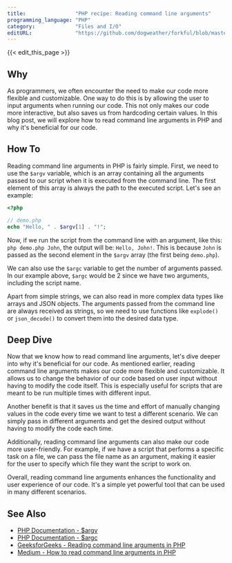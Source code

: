 ```yaml
---
title:                "PHP recipe: Reading command line arguments"
programming_language: "PHP"
category:             "Files and I/O"
editURL:              "https://github.com/dogweather/forkful/blob/master/content/en/php/reading-command-line-arguments.md"
---
```


{{< edit_this_page >}}

## Why

As programmers, we often encounter the need to make our code more flexible and customizable. One way to do this is by allowing the user to input arguments when running our code. This not only makes our code more interactive, but also saves us from hardcoding certain values. In this blog post, we will explore how to read command line arguments in PHP and why it's beneficial for our code.

## How To

Reading command line arguments in PHP is fairly simple. First, we need to use the `$argv` variable, which is an array containing all the arguments passed to our script when it is executed from the command line. The first element of this array is always the path to the executed script. Let's see an example:

```PHP
<?php

// demo.php
echo "Hello, " . $argv[1] . "!";
```

Now, if we run the script from the command line with an argument, like this: `php demo.php John`, the output will be: `Hello, John!`. This is because `John` is passed as the second element in the `$argv` array (the first being `demo.php`).

We can also use the `$argc` variable to get the number of arguments passed. In our example above, `$argc` would be 2 since we have two arguments, including the script name.

Apart from simple strings, we can also read in more complex data types like arrays and JSON objects. The arguments passed from the command line are always received as strings, so we need to use functions like `explode()` or `json_decode()` to convert them into the desired data type.

## Deep Dive

Now that we know how to read command line arguments, let's dive deeper into why it's beneficial for our code. As mentioned earlier, reading command line arguments makes our code more flexible and customizable. It allows us to change the behavior of our code based on user input without having to modify the code itself. This is especially useful for scripts that are meant to be run multiple times with different input.

Another benefit is that it saves us the time and effort of manually changing values in the code every time we want to test a different scenario. We can simply pass in different arguments and get the desired output without having to modify the code each time.

Additionally, reading command line arguments can also make our code more user-friendly. For example, if we have a script that performs a specific task on a file, we can pass the file name as an argument, making it easier for the user to specify which file they want the script to work on.

Overall, reading command line arguments enhances the functionality and user experience of our code. It's a simple yet powerful tool that can be used in many different scenarios.

## See Also

- [PHP Documentation - $argv](https://www.php.net/manual/en/reserved.variables.argv.php)
- [PHP Documentation - $argc](https://www.php.net/manual/en/reserved.variables.argc.php)
- [GeeksforGeeks - Reading command line arguments in PHP](https://www.geeksforgeeks.org/reading-command-line-arguments-in-php/)
- [Medium - How to read command line arguments in PHP](https://medium.com/@liorohen/how-to-read-command-line-arguments-in-php-91c93b8ac5c5)